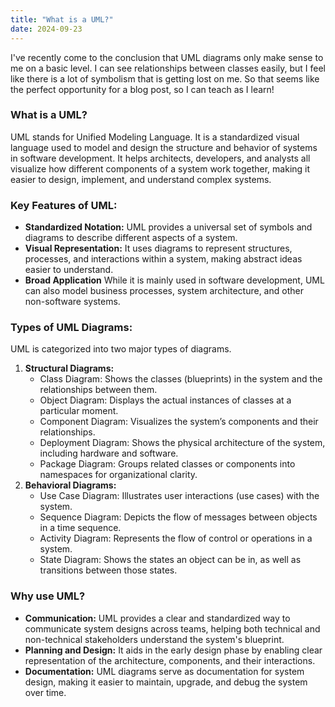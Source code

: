 ```yaml
---
title: "What is a UML?"
date: 2024-09-23
---
```


I've recently come to the conclusion that UML diagrams only make sense to me on a basic level. I can see relationships
between classes easily, but I feel like there is a lot of symbolism that is getting lost on me. So that seems like the
perfect opportunity for a blog post, so I can teach as I learn! 

### What is a UML?

UML stands for Unified Modeling Language. It is a standardized visual language used to model and design the structure 
and behavior of systems in software development. It helps architects, developers, and analysts all visualize how
different components of a system work together, making it easier to design, implement, and understand complex systems.

### Key Features of UML:

- **Standardized Notation:** UML provides a universal set of symbols and diagrams to describe different aspects of a system.
- **Visual Representation:** It uses diagrams to represent structures, processes, and interactions within a system,
making abstract ideas easier to understand.
- **Broad Application** While it is mainly used in software development, UML can also model business processes, system
architecture, and other non-software systems.

### Types of UML Diagrams:

UML is categorized into two major types of diagrams.

1. **Structural Diagrams:**
   - Class Diagram: Shows the classes (blueprints) in the system and the relationships between them.
   - Object Diagram: Displays the actual instances of classes at a particular moment.
   - Component Diagram: Visualizes the system’s components and their relationships.
   - Deployment Diagram: Shows the physical architecture of the system, including hardware and software.
   - Package Diagram: Groups related classes or components into namespaces for organizational clarity.
2. **Behavioral Diagrams:**
   - Use Case Diagram: Illustrates user interactions (use cases) with the system.
   - Sequence Diagram: Depicts the flow of messages between objects in a time sequence.
   - Activity Diagram: Represents the flow of control or operations in a system.
   - State Diagram: Shows the states an object can be in, as well as transitions between those states.

### Why use UML?

- **Communication:** UML provides a clear and standardized way to communicate system designs across teams, helping both
technical and non-technical stakeholders understand the system's blueprint.
- **Planning and Design:** It aids in the early design phase by enabling clear representation of the architecture,
components, and their interactions.
- **Documentation:** UML diagrams serve as documentation for system design, making it easier to maintain, upgrade, and
debug the system over time.

